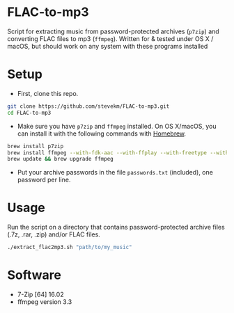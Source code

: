 # FLAC-to-mp3
Script for extracting music from password-protected archives (`p7zip`) and converting FLAC files to mp3 (`ffmpeg`).
Written for & tested under OS X / macOS, but should work on any system with these programs installed

# Setup
- First, clone this repo.

```bash
git clone https://github.com/stevekm/FLAC-to-mp3.git
cd FLAC-to-mp3
```

- Make sure you have `p7zip` and `ffmpeg` installed. On OS X/macOS, you can install it with the following commands with  [Homebrew](https://brew.sh/).

```bash
brew install p7zip
brew install ffmpeg --with-fdk-aac --with-ffplay --with-freetype --with-libass --with-libquvi --with-libvorbis --with-libvpx --with-opus --with-x265
brew update && brew upgrade ffmpeg
```

- Put your archive passwords in the file `passwords.txt` (included), one password per line. 

# Usage
Run the script on a directory that contains password-protected archive files (.7z, .rar, .zip) and/or FLAC files. 

```bash
./extract_flac2mp3.sh "path/to/my_music"
```

# Software
- 7-Zip [64] 16.02
- ffmpeg version 3.3
